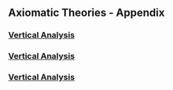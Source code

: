 ## Axiomatic Theories - Appendix

### [Vertical Analysis](Axiomatic-Theory-for-IS-Research.pdf)
### [Vertical Analysis](Axiomatic-Theory-for-IS-Research.html)
### [Vertical Analysis](https://github.com/axiomatic-theory/ISR/blob/master/Axiomatic-Theory-for-IS-Research.pdf)
 
